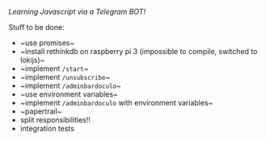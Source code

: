 *Learning Javascript via a Telegram BOT!*

Stuff to be done:

- ~use promises~
- ~install rethinkdb on raspberry pi 3 (impossible to compile, switched to lokijs)~
- ~implement `/start`~
- ~implement `/unsubscribe`~
- ~implement `/adminbardoculo`~
- ~use environment variables~
- ~implement `/adminbardoculo` with environment variables~
- ~papertrail~
- split responsibilities!!
- integration tests